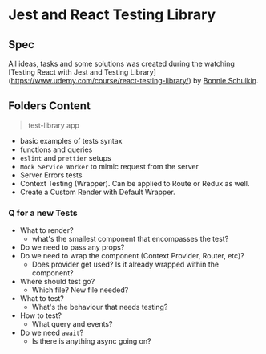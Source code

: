 #  Jest and React Testing Library

## Spec

All ideas, tasks and some solutions was created during the watching [Testing React with Jest and Testing Library]
(https://www.udemy.com/course/react-testing-library/) by [Bonnie Schulkin](https://bonnie.dev).

## Folders Content
> test-library app
- basic examples of tests syntax
- functions and queries
- `eslint` and `prettier` setups
- `Mock Service Worker` to mimic request from the server
- Server Errors tests
- Context Testing (Wrapper). Can be applied to Route or Redux as well.
- Create a Custom Render with Default Wrapper.

### Q for a new Tests
- What to render?
  - what's the smallest component that encompasses the test?
- Do we need to pass any props?
- Do we need to wrap the component (Context Provider, Router, etc)?
  - Does provider get used? Is it already wrapped within the component?
- Where should test go?
  - Which file? New file needed?
- What to test?
  - What's the behaviour that needs testing?
- How to test?
  - What query and events?
- Do we need `await`?
  - Is there is anything async going on? 